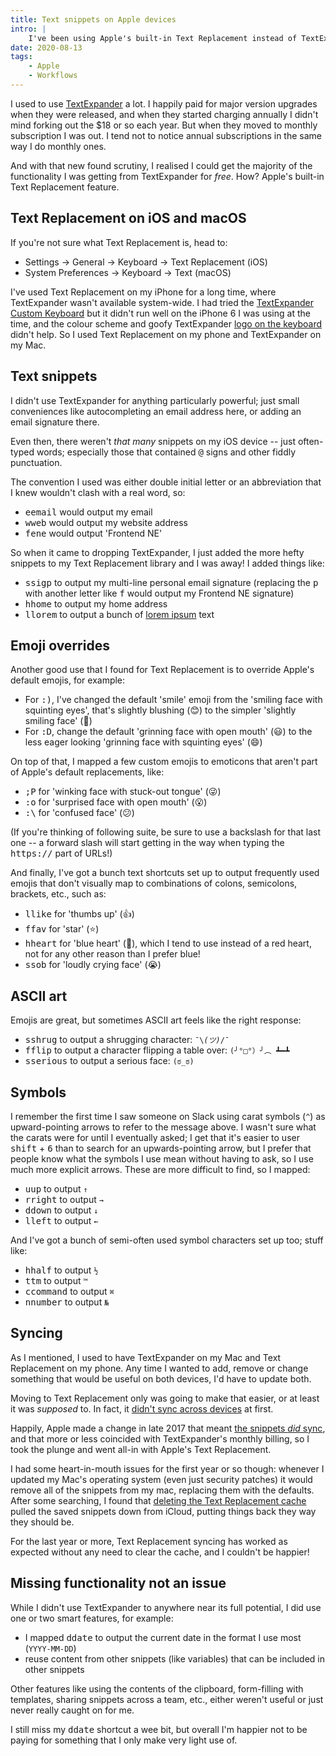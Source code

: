```yaml
---
title: Text snippets on Apple devices
intro: |
    I've been using Apple's built-in Text Replacement instead of TextExpander for a while now. It's pretty basic, but it's free and it does the job.
date: 2020-08-13
tags:
    - Apple
    - Workflows
---
```


I used to use [TextExpander](https://textexpander.com) a lot. I happily paid for major version upgrades when they were released, and when they started charging annually I didn't mind forking out the $18 or so each year. But when they moved to monthly subscription I was out. I tend not to notice annual subscriptions in the same way I do monthly ones.

And with that new found scrutiny, I realised I could get the majority of the functionality I was getting from TextExpander for *free*. How? Apple's built-in Text Replacement feature.


## Text Replacement on iOS and macOS

If you're not sure what Text Replacement is, head to:

- Settings → General → Keyboard → Text Replacement (iOS)
- System Preferences → Keyboard → Text (macOS)

I've used Text Replacement on my iPhone for a long time, where TextExpander wasn't available system-wide. I had tried the [TextExpander Custom Keyboard](https://www.imore.com/best-custom-keyboards-ios-8) but it didn't run well on the iPhone 6 I was using at the time, and the colour scheme and goofy TextExpander [logo on the keyboard](https://textexpander.com/blog/textexpander-tip-try-our-ios-keyboard-and-one-tap-text-snippet-keys) didn't help. So I used Text Replacement on my phone and TextExpander on my Mac.


## Text snippets

I didn't use TextExpander for anything particularly powerful; just small conveniences like autocompleting an email address here, or adding an email signature there.

Even then, there weren't *that many* snippets on my iOS device -- just often-typed words; especially those that contained <kbd>@</kbd> signs and other fiddly punctuation.

The convention I used was either double initial letter or an abbreviation that I knew wouldn't clash with a real word, so:

- <kbd>eemail</kbd> would output my email
- <kbd>wweb</kbd> would output my website address
- <kbd>fene</kbd> would output 'Frontend NE'

So when it came to dropping TextExpander, I just added the more hefty snippets to my Text Replacement library and I was away! I added things like:

- <kbd>ssigp</kbd> to output my multi-line personal email signature (replacing the <kbd>p</kbd> with another letter like <kbd>f</kbd> would output my Frontend NE signature)
- <kbd>hhome</kbd> to output my home address
- <kbd>llorem</kbd> to output a bunch of [lorem ipsum](https://en.wikipedia.org/wiki/Lorem_ipsum) text


## Emoji overrides

Another good use that I found for Text Replacement is to override Apple's default emojis, for example:

- For <kbd>:)</kbd>, I've changed the default 'smile' emoji from the 'smiling face with squinting eyes', that's slightly blushing (😊) to the simpler 'slightly smiling face' (🙂)
- For <kbd>:D</kbd>, change the default 'grinning face with open mouth' (😃) to the less eager looking 'grinning face with squinting eyes' (😄)

On top of that, I mapped a few custom emojis to emoticons that aren't part of Apple's default replacements, like:

- <kbd>;P</kbd> for 'winking face with stuck-out tongue' (😜)
- <kbd>:o</kbd> for 'surprised face with open mouth' (😮)
- <kbd>:\\</kbd> for 'confused face' (😕)

(If you're thinking of following suite, be sure to use a backslash for that last one -- a forward slash will start getting in the way when typing the <kbd>https://</kbd> part of URLs!)

And finally, I've got a bunch text shortcuts set up to output frequently used emojis that don't visually map to combinations of colons, semicolons, brackets, etc., such as:

- <kbd>llike</kbd> for 'thumbs up' (👍)
- <kbd>ffav</kbd> for 'star' (⭐️)
- <kbd>hheart</kbd> for 'blue heart' (💙), which I tend to use instead of a red heart, not for any other reason than I prefer blue!
- <kbd>ssob</kbd> for 'loudly crying face' (😭)


## ASCII art

Emojis are great, but sometimes ASCII art feels like the right response:

- <kbd>sshrug</kbd> to output a shrugging character: <code>¯\\_(ツ)_/¯</code>
- <kbd>fflip</kbd> to output a character flipping a table over: <code>(╯°□°）╯︵ ┻━┻</code>
- <kbd>sserious</kbd> to output a serious face: <code>(ಠ_ಠ)</code>


## Symbols

I remember the first time I saw someone on Slack using carat symbols (<code>^</code>) as upward-pointing arrows to refer to the message above. I wasn't sure what the carats were for until I eventually asked; I get that it's easier to user <kbd>shift</kbd> + <kbd>6</kbd> than to search for an upwards-pointing arrow, but I prefer that people know what the symbols I use mean without having to ask, so I use much more explicit arrows. These are more difficult to find, so I mapped:

- <kbd>uup</kbd> to output <code>↑</code>
- <kbd>rright</kbd> to output <code>→</code>
- <kbd>ddown</kbd> to output <code>↓</code>
- <kbd>lleft</kbd> to output <code>←</code>

And I've got a bunch of semi-often used symbol characters set up too; stuff like:

- <kbd>hhalf</kbd> to output <code>½</code>
- <kbd>ttm</kbd> to output <code>™</code>
- <kbd>ccommand</kbd> to output <code>⌘</code>
- <kbd>nnumber</kbd> to output <code>№</code>


## Syncing

As I mentioned, I used to have TextExpander on my Mac and Text Replacement on my phone. Any time I wanted to add, remove or change something that would be useful on both devices, I'd have to update both.

Moving to Text Replacement only was going to make that easier, or at least it was *supposed* to. In fact, it [didn't sync across devices](https://blog.macstadium.com/blog/science-confirmed-text-replacements-do-not-sync) at first.

Happily, Apple made a change in late 2017 that meant [the snippets *did* sync](https://daringfireball.net/linked/2017/12/04/stucki-text-replacement-syncing), and that more or less coincided with TextExpander's monthly billing, so I took the plunge and went all-in with Apple's Text Replacement.

I had some heart-in-mouth issues for the first year or so though: whenever I updated my Mac's operating system (even just security patches) it would remove all of the snippets from my mac, replacing them with the defaults. After some searching, I found that [deleting the Text Replacement cache](https://discussions.apple.com/thread/7882683?answerId=31852903022#31852903022) pulled the saved snippets down from iCloud, putting things back they way they should be.

For the last year or more, Text Replacement syncing has worked as expected without any need to clear the cache, and I couldn't be happier!


## Missing functionality not an issue

While I didn't use TextExpander to anywhere near its full potential, I did use one or two smart features, for example:

- I mapped <kbd>ddate</kbd> to output the current date in the format I use most (<code>YYYY-MM-DD</code>)
- reuse content from other snippets (like variables) that can be included in other snippets

Other features like using the contents of the clipboard, form-filling with templates, sharing snippets across a team, etc., either weren't useful or just never really caught on for me.

I still miss my <kbd>ddate</kbd> shortcut a wee bit, but overall I'm happier not to be paying for something that I only make very light use of.
